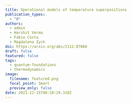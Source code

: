 ```yaml
---
title: Operational models of temperature superpositions
publication_types:
  - "0"
authors:
  - admin
  - Harshit Verma
  - Fabio Costa
  - Magdalena Zych
doi: https://arxiv.org/abs/2112.07860
draft: false
featured: false
tags:
  - quantum-foundations
  - thermodynamics
image:
  filename: featured.png
  focal_point: Smart
  preview_only: false
date: 2021-12-15T08:10:29.318Z
---
```

